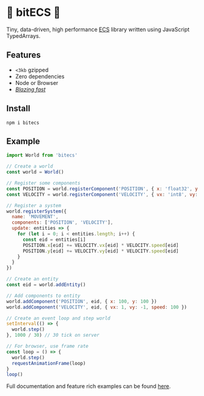# 👾 bitECS 👾

Tiny, data-driven, high performance [ECS](https://en.wikipedia.org/wiki/Entity_component_system) library written using JavaScript TypedArrays.

## Features
- `<3kb` gzipped
- Zero dependencies
- Node or Browser
- [_Blazing fast_](https://github.com/noctjs/ecs-benchmark)

## Install
```
npm i bitecs
```

## Example

```js
import World from 'bitecs'

// Create a world
const world = World()

// Register some components
const POSITION = world.registerComponent('POSITION', { x: 'float32', y: 'float32' })
const VELOCITY = world.registerComponent('VELOCITY', { vx: 'int8', vy: 'int8', speed: 'uint16' })

// Register a system
world.registerSystem({
  name: 'MOVEMENT',
  components: ['POSITION', 'VELOCITY'],
  update: entities => {
    for (let i = 0; i < entities.length; i++) {
      const eid = entities[i]
      POSITION.x[eid] += VELOCITY.vx[eid] * VELOCITY.speed[eid]
      POSITION.y[eid] += VELOCITY.vy[eid] * VELOCITY.speed[eid]
    }
  }
})

// Create an entity
const eid = world.addEntity()

// Add components to entity
world.addComponent('POSITION', eid, { x: 100, y: 100 })
world.addComponent('VELOCITY', eid, { vx: 1, vy: -1, speed: 100 })

// Create an event loop and step world
setInterval(() => {
  world.step()
}, 1000 / 30) // 30 tick on server

// For browser, use frame rate
const loop = () => {
  world.step()
  requestAnimationFrame(loop)
}
loop()
```

Full documentation and feature rich examples can be found [here](DOCS.md).
